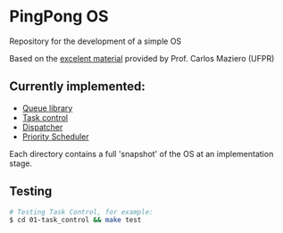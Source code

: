 # PingPong OS

Repository for the development of a simple OS

Based on the [excelent material](http://wiki.inf.ufpr.br/maziero/doku.php?id=so:pingpongos) provided by Prof. Carlos Maziero (UFPR)

## Currently implemented:

- [Queue library](http://wiki.inf.ufpr.br/maziero/doku.php?id=so:biblioteca_de_filas)
- [Task control](http://wiki.inf.ufpr.br/maziero/doku.php?id=so:gestao_de_tarefas)
- [Dispatcher](http://wiki.inf.ufpr.br/maziero/doku.php?id=so:dispatcher)
- [Priority Scheduler](http://wiki.inf.ufpr.br/maziero/doku.php?id=so:escalonador_por_prioridades)

Each directory contains a full 'snapshot' of the OS at an implementation stage.

## Testing 
```bash
# Testing Task Control, for example:
$ cd 01-task_control && make test
```
